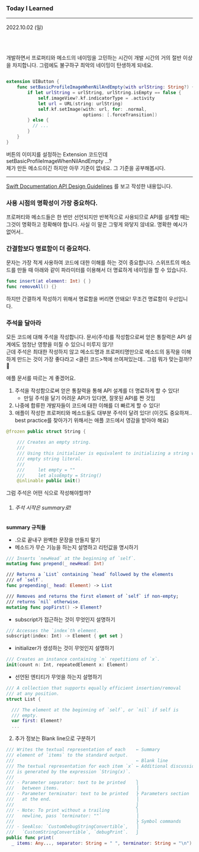 ### Today I Learned

----

2022.10.02 (일)

<br />

<br />

개발하면서 프로퍼티와 메소드의 네이밍을 고민하는 시간이 개발 시간의 거의 절반 이상을 차지합니다. 그럼에도 불구하구 최악의 네이밍이 탄생하게 되네요.

```swift

extension UIButton {
    func setBasicProfileImageWhenNilAndEmpty(with urlString: String?) {
        if let urlString = urlString, urlString.isEmpty == false {
            self.imageView?.kf.indicatorType = .activity
            let url = URL(string: urlString)
            self.kf.setImage(with: url, for: .normal,
                             options: [.forceTransition])
        } else {
          // ...
        }
    }
}

```

버튼의 이미지를 설정하는 Extension 코드인데 setBasicProfileImageWhenNilAndEmpty ...? <br />제가 만든 메소드이긴 하지만 아무 기준이 없네요. 그 기준을 공부해봅시다. 

----

[Swift Documentation API Design Guidelines](https://www.swift.org/documentation/api-design-guidelines/#naming) 를 보고 작성한 내용입니다. 

### 사용 시점의 명확성이 가장 중요하다.

프로퍼티와 메소드들은 한 번만 선언되지만 반복적으로 사용되므로 API를 설계할 때는 그것이 명확하고 정확해야 합니다. 사실 이 말은 그렇게 와닿지 않네요. 명확한 예시가 없어서.. 

### 간결함보다 명료함이 더 중요하다. 

문자는 가장 적게 사용하여 코드에 대한 이해를 하는 것이 중요합니다. 스위프트의 메소드를 만들 때 아래와 같이 파라미터를 이용해서 더 명료하게 네이밍을 할 수 있습니다. 

```swift
func insert(at element: Int) { }
func removeAll() {}
```

하지만 간결하게 작성하기 위해서 명료함을 버리면 안돼요! 무조건 명료함이 우선입니다.

### 주석을 달아라 

모든 코드에 대해 주석을 작성합니다. 문서(주석)를 작성함으로써 얻은 통찰력은 API 설계에도 엄청난 영향을 미칠 수 있으니 미루지 않기! <br />근데 주석은 최대한 작성하지 않고 메소드명과 프로퍼티명만으로 메소드의 동작을 이해하게 만드는 것이 가장 좋다라고 <클린 코드>책에 쓰여져있는데.. 그럼 뭐가 맞는걸까!? 🤔 

애플 문서를 따르는 게 좋겠어요. 

1. 주석을 작성함으로써 얻은 통찰력을 통해 API 설계를 더 명료하게 할 수 있다!
   - 만일 주석을 달기 어려운 API가 있다면, 잘못된 API를 짠 것임
2. 나중에 합류한 개발자들이 코드에 대한 이해를 더 빠르게 할 수 있다!
3. 애플이 작성한 프로퍼티와 메소드들도 대부분 주석이 달려 있다! (이것도 중요하져.. best practice를 찾아가기 위해서는 애플 코드에서 영감을 받아야 해요) 

```swift
@frozen public struct String {

    /// Creates an empty string.
    ///
    /// Using this initializer is equivalent to initializing a string with an
    /// empty string literal.
    ///
    ///     let empty = ""
    ///     let alsoEmpty = String()
    @inlinable public init()
```

그럼 주석은 어떤 식으로 작성해야할까? 

1. ###### 주석 시작은 summary로!

**summary 규칙들** 

- .으로 끝내구 완벽한 문장을 만들지 말기
- 메소드가 무슨 기능을 하는지 설명하고 리턴값을 명시하기

```swift
/// Inserts `newHead` at the beginning of `self`.
mutating func prepend(_ newHead: Int)

/// Returns a `List` containing `head` followed by the elements
/// of `self`.
func prepending(_ head: Element) -> List

/// Removes and returns the first element of `self` if non-empty;
/// returns `nil` otherwise.
mutating func popFirst() -> Element?
```

- subscript가 접근하는 것이 무엇인지 설명하기 

```swift
/// Accesses the `index`th element.
subscript(index: Int) -> Element { get set }
```

- initializer가 생성하는 것이 무엇인지 설명하기

```swift
/// Creates an instance containing `n` repetitions of `x`.
init(count n: Int, repeatedElement x: Element)
```

- 선언된 엔티티가 무엇을 하는지 설명하기 

```swift
/// A collection that supports equally efficient insertion/removal
/// at any position.
struct List {

  /// The element at the beginning of `self`, or `nil` if self is
  /// empty.
  var first: Element?
  ...
```

2. 추가 정보는 Blank line으로 구분하기 

```swift
/// Writes the textual representation of each    ← Summary
/// element of `items` to the standard output.
///                                              ← Blank line
/// The textual representation for each item `x` ← Additional discussion
/// is generated by the expression `String(x)`.
///
/// - Parameter separator: text to be printed    ⎫
///   between items.                             ⎟
/// - Parameter terminator: text to be printed   ⎬ Parameters section
///   at the end.                                ⎟
///                                              ⎭
/// - Note: To print without a trailing          ⎫
///   newline, pass `terminator: ""`             ⎟
///                                              ⎬ Symbol commands
/// - SeeAlso: `CustomDebugStringConvertible`,   ⎟
///   `CustomStringConvertible`, `debugPrint`.   ⎭
public func print(
  _ items: Any..., separator: String = " ", terminator: String = "\n")
```

